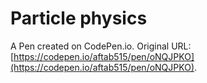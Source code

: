 # Particle physics

A Pen created on CodePen.io. Original URL: [https://codepen.io/aftab515/pen/oNQJPKO](https://codepen.io/aftab515/pen/oNQJPKO).

